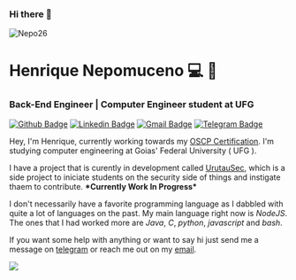 ### Hi there 👋
<p align="left"> <img src="https://komarev.com/ghpvc/?username=Nepo26&label=Profile%20Hits&color=0e75b6&style=flat" alt="Nepo26" /> </p>

# Henrique Nepomuceno :computer: :baby_chick:
### Back-End Engineer | Computer Engineer student at UFG

[![Github Badge](https://img.shields.io/badge/-Github-000?style=flat-square&logo=Github&logoColor=white&link=https://github.com/Nepo26)](https://github.com/Nepo26)
[![Linkedin Badge](https://img.shields.io/badge/-LinkedIn-blue?style=flat-square&logo=Linkedin&logoColor=white&link=https://www.linkedin.com/in/henrique-nepomuceno/)](https://www.linkedin.com/in/henrique-nepomuceno/)
[![Gmail Badge](https://img.shields.io/badge/-Gmail-c14438?style=flat-square&logo=Gmail&logoColor=white&link=mailto:nepo26.hn@gmail.com)](mailto:nepo26.hn@gmail.com)
[![Telegram Badge](https://img.shields.io/badge/-Telegram-white?style=flat-square&logo=Telegram&logoColor=black)](https://t.me/Nepo26)

Hey, I'm Henrique, currently working towards my [OSCP Certification](https://www.offensive-security.com/pwk-oscp/).
I'm studying computer engineering at Goias' Federal University ( UFG ).

I have a project that is curently in development called [UrutauSec](urutausec.com.br), which is a side project to iniciate students on the security side of things and instigate thaem to contribute. **\*Currently Work In Progress\***

I don't necessarily have a favorite programming language as I dabbled with quite a lot of languages on the past. My main language right now is _NodeJS_. The ones that I had worked more are _Java_, _C_, _python_, _javascript_ and _bash_.

If you want some help with anything or want to say hi just send me a message on [telegram](https://t.me/Nepo26) or reach me out on my [email](mailto:nepo26.hn@gmail.com).

![](https://hit.yhype.me/github/profile?user_id=36644628)
